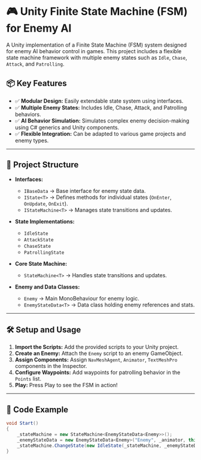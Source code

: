 # 🎮 Unity Finite State Machine (FSM) for Enemy AI

A Unity implementation of a Finite State Machine (FSM) system designed for enemy AI behavior control in games. This project includes a flexible state machine framework with multiple enemy states such as `Idle`, `Chase`, `Attack`, and `Patrolling`.

## 📦 Key Features

- ✅ **Modular Design:** Easily extendable state system using interfaces.
- ✅ **Multiple Enemy States:** Includes Idle, Chase, Attack, and Patrolling behaviors.
- ✅ **AI Behavior Simulation:** Simulates complex enemy decision-making using C# generics and Unity components.
- ✅ **Flexible Integration:** Can be adapted to various game projects and enemy types.

---

## 📖 Project Structure

- **Interfaces:**

  - `IBaseData` → Base interface for enemy state data.
  - `IState<T>` → Defines methods for individual states (`OnEnter`, `OnUpdate`, `OnExit`).
  - `IStateMachine<T>` → Manages state transitions and updates.

- **State Implementations:**

  - `IdleState`
  - `AttackState`
  - `ChaseState`
  - `PatrollingState`

- **Core State Machine:**

  - `StateMachine<T>` → Handles state transitions and updates.

- **Enemy and Data Classes:**
  - `Enemy` → Main MonoBehaviour for enemy logic.
  - `EnemyStateData<T>` → Data class holding enemy references and stats.

---

## 🛠️ Setup and Usage

1. **Import the Scripts:** Add the provided scripts to your Unity project.
2. **Create an Enemy:** Attach the `Enemy` script to an enemy GameObject.
3. **Assign Components:** Assign `NavMeshAgent`, `Animator`, `TextMeshPro` components in the Inspector.
4. **Configure Waypoints:** Add waypoints for patrolling behavior in the `Points` list.
5. **Play:** Press Play to see the FSM in action!

---

## 🚀 Code Example

```csharp
void Start()
{
    _stateMachine = new StateMachine<EnemyStateData<Enemy>>();
    _enemyStateData = new EnemyStateData<Enemy>("Enemy", _animator, this, _statusText, _navMeshAgent, _player);
    _stateMachine.ChangeState(new IdleState(_stateMachine, _enemyStateData));
}
```
